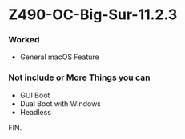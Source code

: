 # Z490-OC-Big-Sur-11.2.3

### Worked
- General macOS Feature
 
### Not include or More Things you can
- GUI Boot
- Dual Boot with Windows
- Headless

FIN.
